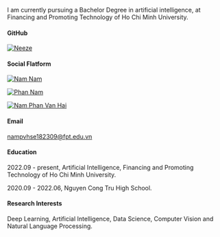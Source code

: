 I am currently pursuing a Bachelor Degree in artificial intelligence, at Financing and Promoting Technology of Ho Chi Minh University.

#### GitHub
[![Neeze](https://img.shields.io/badge/Neeze-github-blue?logo=github)](https://github.com/Neeze)

#### Social Flatform
[![Nam Nam](https://img.shields.io/badge/Facebook-blue?style=flat-square&logo=facebook&labelColor=blue
)](https://www.facebook.com/halo.im.nam)

[![Phan Nam](https://img.shields.io/badge/LinkedIn-blue?style=flat-square&logo=linkedin&labelColor=blue
)](https://www.linkedin.com/in/namvhphan)

[![Nam Phan Van Hai](https://img.shields.io/badge/_-black?style=flat-square&logo=x
)](https://x.com/PhanHai3636)





#### Email
nampvhse182309@fpt.edu.vn

#### Education
2022.09 - present, Artificial Intelligence, Financing and Promoting Technology of Ho Chi Minh University.

2020.09 - 2022.06, Nguyen Cong Tru High School.

#### Research Interests
Deep Learning, Artificial Intelligence, Data Science, Computer Vision and Natural Language Processing.
